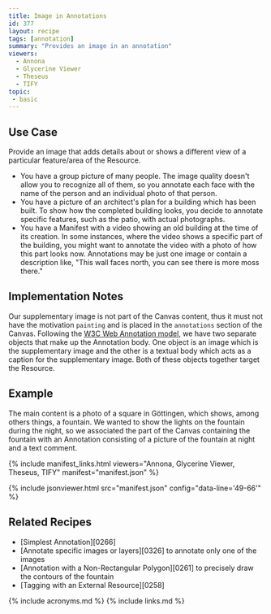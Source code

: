 ```yaml
---
title: Image in Annotations
id: 377
layout: recipe
tags: [annotation]
summary: "Provides an image in an annotation"
viewers:
  - Annona
  - Glycerine Viewer
  - Theseus
  - TIFY
topic:
 - basic
---
```


## Use Case

Provide an image that adds details about or shows a different view of a particular feature/area of the Resource.

- You have a group picture of many people. The image quality doesn't allow you to recognize all of them, so you annotate each face with the name of the person and an individual photo of that person.
- You have a picture of an architect's plan for a building which has been built. To show how the completed building looks, you decide to annotate specific features, such as the patio, with actual photographs.
- You have a Manifest with a video showing an old building at the time of its creation. In some instances, where the video shows a specific part of the building, you might want to annotate the video with a photo of how this part looks now. Annotations may be just one image or contain a description like, "This wall faces north, you can see there is more moss there."

## Implementation Notes

Our supplementary image is not part of the Canvas content, thus it must not have the motivation `painting` and is placed in the `annotations` section of the Canvas. Following the [W3C Web Annotation model](https://www.w3.org/TR/annotation-model/#external-web-resources), we have two separate objects that make up the Annotation body. One object is an image which is the supplementary image and the other is a textual body which acts as a caption for the supplementary image. Both of these objects together target the Resource.

## Example

The main content is a photo of a square in Göttingen, which shows, among others things, a fountain. We wanted to show the lights on the fountain during the night, so we associated the part of the Canvas containing the fountain with an Annotation consisting of a picture of the fountain at night and a text comment.

{% include manifest_links.html viewers="Annona, Glycerine Viewer, Theseus, TIFY" manifest="manifest.json" %}

{% include jsonviewer.html src="manifest.json" config="data-line='49-66'" %}

## Related Recipes

* [Simplest Annotation][0266]
* [Annotate specific images or layers][0326] to annotate only one of the images
* [Annotation with a Non-Rectangular Polygon][0261] to precisely draw the contours of the fountain
* [Tagging with an External Resource][0258]

{% include acronyms.md %}
{% include links.md %}

